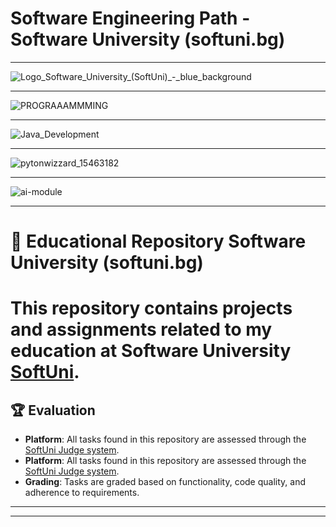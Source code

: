 # Software Engineering Path - Software University (softuni.bg)
------------------------------------------------------------------------------------------------------------------------------------------------------------------------------------




![Logo_Software_University_(SoftUni)_-_blue_background](https://github.com/svetlanasieber/Software-Engineering--Path-SoftUni/assets/135451084/1e3d3eab-9ad9-480e-8993-e5cd4f6bd17a)




------------------------------------------------------------------------------------------------------------------------------------------------------------------------------------- 



![PROGRAAAMMMING](https://github.com/user-attachments/assets/feb43ac0-94cd-4045-90a4-c57fb46806ee)


-----------------------------------------------------------------------------------------------------------------------------------------------------------------------------------------
![Java_Development](https://github.com/user-attachments/assets/e25ef156-f97d-4a71-b16e-033a340b62d5)

-----------------------------------------------------------------------------------------------------------------------------------------------------------------------------------------
![pytonwizzard_15463182](https://github.com/user-attachments/assets/e57bed5d-edef-457d-a5d5-aea6498a3143)

-----------------------------------------------------------------------------------------------------------------------------------------------------------------------------------------


![ai-module](https://github.com/user-attachments/assets/13e1326b-1b29-48c2-ae49-535cf3363a25)

-------------------------------------------------------------------------------------------------------------------------------------------------------------------------------------



# 📘 Educational Repository Software University (softuni.bg)




# This repository contains projects and assignments related to my education at Software University [**SoftUni**](https://softuni.bg/).





## 🏆 Evaluation

-  **Platform**: All tasks found in this repository are assessed through the [SoftUni Judge system](https://judge.softuni.org/).
-   **Platform**: All tasks found in this repository are assessed through the [SoftUni Judge system](https://alpha.judge.softuni.org/). 
- **Grading**: Tasks are graded based on functionality, code quality, and adherence to requirements.













-------------------------------------------------------------------------------------------------------------------------------------------------------------------------------------------------------------------------------------------





------------------------------------------------------------------------------------------------------------------------------------------------------------------------------------------------------------------------------------------


